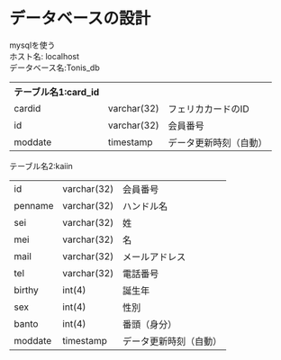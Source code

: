 # データベースの設計
mysqlを使う<br>
ホスト名: localhost <br>
データベース名:Tonis_db<br>


<table>
<th>テーブル名1:card_id</th>
<tr><td>cardid</td><td>varchar(32)</td><td>フェリカカードのID<tr>
<tr><td>id</td><td>varchar(32)</td><td>会員番号<tr>
<tr><td>moddate</td><td>timestamp</td><td>データ更新時刻（自動）<tr>




<table>
テーブル名2:kaiin<br>
<tr><td>id</td><td>varchar(32)</td><td>会員番号</td></tr>
<tr><td>penname</td><td>varchar(32)</td><td>ハンドル名<tr>
<tr><td>sei</td><td>varchar(32)</td><td>姓<tr>
<tr><td>mei</td><td>varchar(32)</td><td>名<tr>
<tr><td>mail</td><td>varchar(32)</td><td>メールアドレス<tr>
<tr><td>tel</td><td>varchar(32)</td><td>電話番号<tr>
<tr><td>birthy</td><td>int(4)</td><td>誕生年<tr>
<tr><td>sex</td><td>int(4)</td><td>性別<tr>
<tr><td>banto</td><td>int(4)</td><td>番頭（身分）<tr>
<tr><td>moddate</td><td>timestamp</td><td>データ更新時刻（自動）<tr>




